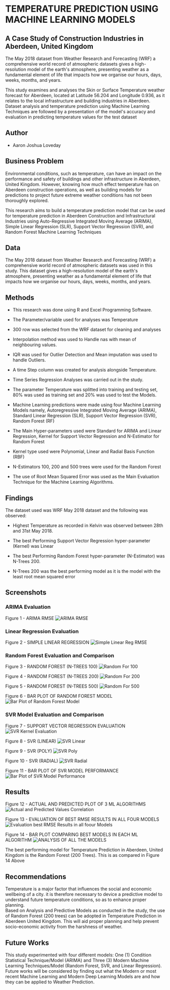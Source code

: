 
# TEMPERATURE PREDICTION USING MACHINE LEARNING MODELS 

## A Case Study of Construction Industries in Aberdeen, United Kingdom

The May 2018 dataset from Weather Research and Forecasting (WRF) a comprehensive world record of atmospheric datasets gives a high-resolution model of the earth's atmosphere, presenting weather as a fundamental element of life that impacts how we organise our hours, days, weeks, months, and years.

This study examines and analyses the Skin or Surface Temperature weather forecast for Aberdeen, located at Latitude 56.204 and Longitude 0.936, as it relates to the local infrastructure and building industries in Aberdeen. Dataset analysis and temperature prediction using Machine Learning Techniques are followed by a presentation of the model's accuracy and evaluation in predicting temperature values for the test dataset



## Author

- Aaron Joshua Loveday


## Business Problem

Environmental conditions, such as temperature, can have an impact on the performance and safety of buildings and other infrastructure in Aberdeen, United Kingdom. However, knowing how much effect temperature has on Aberdeen construction operations, as well as building models for predictions to project future extreme weather conditions has not been thoroughly explored.

This research aims to build a temperature prediction model that can be used for temperature prediction in Aberdeen Construction and Infrastructural Industries using Auto-Regressive Integrated Moving Average (ARIMA), Simple Linear Regression (SLR), Support Vector Regression (SVR), and Random Forest Machine Learning Techniques 
## Data

The May 2018 dataset from Weather Research and Forecasting (WRF) a comprehensive world record of atmospheric datasets was used in this study. This dataset gives a high-resolution model of the earth's atmosphere, presenting weather as a fundamental element of life that impacts how we organise our hours, days, weeks, months, and years.
## Methods

- This research was done using R and Excel Programming Software.

- The Parameter/variable used for analyses was Temperature

- 300 row was selected from the WRF dataset for cleaning and analyses

- Interpolation method was used to Handle nas with mean of neighbouring values.

- IQR was used for Outlier Detection and Mean imputation was used to handle Outliers.

- A time Step column was created for analysis alongside Temperature.

- Time Series Regression Analyses was carried out in the study.

- The parameter Temperature was splitted into training and testing set, 80% was used as training set and 20% was used to test the Models. 

- Machine Learning predictions were made using four Machine Learning Models namely, Autoregressive Integrated Moving Average (ARIMA),	Standard Linear Regression (SLR), Support Vector Regression (SVR), Random Forest (RF)

- The Main Hyper-parameters used were Standard for ARIMA and Linear Regression, Kernel for Support Vector Regression and N-Estimator for Random Forest

- Kernel type used were Polynomial, Linear and Radial Basis Function (RBF)

- N-Estimators 100, 200 and 500 trees were used for the Random Forest 

- The use of Root Mean Squared Error was used as the Main Evaluation Technique for the Machine Learning Algorithms. 

## Findings
The dataset used was WRF May 2018 dataset and the following was observed:

- Highest Temperature as recorded in Kelvin was observed between 28th and 31st May 2018.

- The best Performing Support Vector Regression hyper-parameter (Kernel) was Linear 

- The best Performing Random Forest hyper-parameter (N-Estimator) was N-Trees 200.

- N-Trees 200 was the best performing model as it is the model with the least root mean squared error



## Screenshots

### ARIMA Evaluation
Figure 1 - ARIMA RMSE
![ARIMA RMSE](https://github.com/Abimbojolo/JOSH_PORTFOLIO/assets/131364220/1b2c554c-fc05-4062-8c0c-f989da70a725)

### Linear Regression Evaluation
Figure 2 - SIMPLE LINEAR REGRESSION
![Simple Linear Reg RMSE](https://github.com/Abimbojolo/JOSH_PORTFOLIO/assets/131364220/8773fc1a-ad54-4ca5-bcf4-96002be1225c)


### Random Forest Evaluation and Comparison
Figure 3 - RANDOM FOREST (N-TREES 100)
![Random For 100](https://github.com/Abimbojolo/JOSH_PORTFOLIO/assets/131364220/95989412-4fd2-4c45-82fb-fa4171ef6f65)

Figure 4 - RANDOM FOREST (N-TREES 200)
![Random For 200](https://github.com/Abimbojolo/JOSH_PORTFOLIO/assets/131364220/2b291f54-8dc5-4840-ad31-907a728ef692)

Figure 5 - RANDOM FOREST (N-TREES 500)
![Random For 500](https://github.com/Abimbojolo/JOSH_PORTFOLIO/assets/131364220/6ecddf67-37e6-4fd7-a0b1-26d88332ea2b)


Figure 6 - BAR PLOT OF RANDOM FOREST MODEL
![Bar Plot of Random Forest Model](https://github.com/Abimbojolo/JOSH_PORTFOLIO/assets/131364220/827ecd4e-1568-4c03-8837-120c15b306e0)




### SVR Model Evaluation and Comparison
Figure 7 - SUPPORT VECTOR REGRESSION EVALUATION
![SVR Kernel Evaluation](https://github.com/Abimbojolo/JOSH_PORTFOLIO/assets/131364220/ec8577a2-7906-4491-986a-ce6617a230a0)

Figure 8 - SVR (LINEAR)
![SVR Linear](https://github.com/Abimbojolo/JOSH_PORTFOLIO/assets/131364220/a634b8c8-9abf-49e1-94e9-0d6b53ce53d5)

Figure 9 - SVR (POLY)
![SVR Poly](https://github.com/Abimbojolo/JOSH_PORTFOLIO/assets/131364220/6e5a62d2-00cb-4543-8fe4-a8e7c5d527bb)

Figure 10 - SVR (RADIAL)
![SVR Radial](https://github.com/Abimbojolo/JOSH_PORTFOLIO/assets/131364220/0e9d8a16-4bd0-4b94-b3bc-7939d4507718)



Figure 11 - BAR PLOT OF SVR MODEL PERFORMANCE
![Bar Plot of SVR Model Performance](https://github.com/Abimbojolo/JOSH_PORTFOLIO/assets/131364220/c14ad23f-f7e8-4d5a-bf74-d81f502a07af)






## Results

Figure 12 - ACTUAL AND PREDICTED PLOT OF 3 ML ALGORITHMS
![Actual and Predicted Values Correlation ](https://github.com/Abimbojolo/JOSH_PORTFOLIO/assets/131364220/fd60e7ee-1a00-4107-b24c-cb4698b3e201)




Figure 13 - EVALUATION OF BEST RMSE RESULTS IN ALL FOUR MODELS
![Evaluation best RMSE Results in all foour Models](https://github.com/Abimbojolo/JOSH_PORTFOLIO/assets/131364220/3264fd0c-c894-4029-bc4a-02ce01edfd80)

Figure 14 - BAR PLOT COMPARING BEST MODELS IN EACH ML ALGORITHM
![ANALYSIS OF ALL THE MODELS](https://github.com/Abimbojolo/JOSH_PORTFOLIO/assets/131364220/8b48d040-391d-4009-b5ac-98cea0211468)


The best performing model for Temperature Prediction in Aberdeen, United Kingdom is the Random Forest (200 Trees). This is as compared in Figure 14 Above






## Recommendations

Temperature is a major factor that influences the social and economic wellbeing of a city. it is therefore necessary to device a predictive model to understand future temperature conditions, so as to enhance proper planning.  
Based on Analysis and Predictive Models as conducted in the study, the use of Random Forest (200 trees) can be adopted in Temperature Prediction in Aberdeen United Kingdom. This will aid proper planning and help prevent socio-economic activity from the harshness of weather.
## Future Works

This study experimented with four different models: One (1) Condition Statistical Technique/Model (ARIMA) and Three (3) Modern Machine Learning Techniques/Model (Random Forest, SVR, and Linear Regression). Future works will be considered by finding out what the Modern or most recent Machine Learning and Modern Deep Learning Models are and how they can be applied to Weather Prediction. 